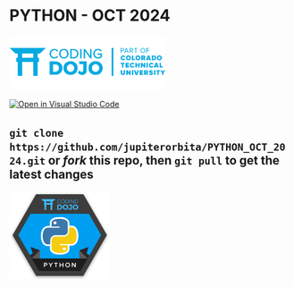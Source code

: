 # PYTHON - OCT 2024

<img src="https://raw.githubusercontent.com/jupiterorbita/git_assets/master/CD_Lockup_500_px_Wide_Blue.png" alt="Coding Dojo Logo" width="280">

[![Open in Visual Studio Code](https://img.shields.io/badge/open%20in%20vscode-blue??style=for-the-badge&logo=visualstudiocode)](https://open.vscode.dev/jupiterorbita/PYTHON_OCT_2024)
<!-- [![Open in Visual Studio Code](https://img.shields.io/badge/open%20in%20vscode-blue?style=flat-square&logo=visualstudiocode)](https://open.vscode.dev/jupiterorbita/PYTHON_OCT_2024) -->
<!-- [![Open in Visual Studio Code](https://open.vscode.dev/badges/open-in-vscode.svg)](https://open.vscode.dev/jupiterorbita/PYTHON_OCT_2024) -->

<!-- --------------------------------------------- -->
## `git clone https://github.com/jupiterorbita/PYTHON_OCT_2024.git` or <em>fork</em> this repo, then `git pull` to get the latest changes

<!-- <br/>


<br/> -->

<img src="https://raw.githubusercontent.com/jupiterorbita/git_assets/master/Python_Black.png" alt="PYTHON logo" width="180">


